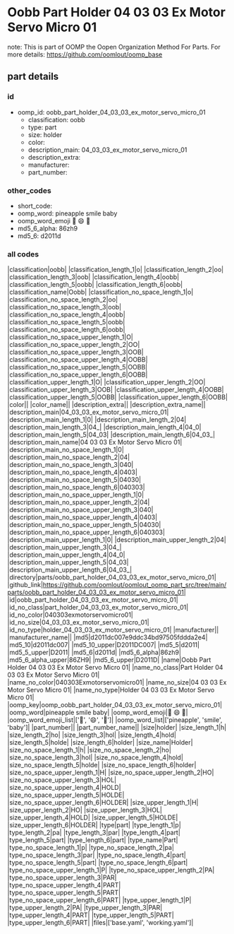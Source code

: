 # Oobb Part Holder 04 03 03 Ex Motor Servo Micro 01  

note: This is part of OOMP the Oopen Organization Method For Parts. For more details: https://github.com/oomlout/oomp_base

##  part details





### id
* oomp_id: oobb_part_holder_04_03_03_ex_motor_servo_micro_01
  * classification: oobb
  * type: part
  * size: holder
  * color: 
  * description_main: 04_03_03_ex_motor_servo_micro_01
  * description_extra: 
  * manufacturer: 
  * part_number: 

### other_codes
* short_code: 
* oomp_word: pineapple smile baby
* oomp_word_emoji :pineapple: :smile: :baby:
* md5_6_alpha: 86zh9
* md5_6: d2011d

### all codes 
|classification|oobb|
|classification_length_1|o|
|classification_length_2|oo|
|classification_length_3|oob|
|classification_length_4|oobb|
|classification_length_5|oobb|
|classification_length_6|oobb|
|classification_name|Oobb|
|classification_no_space_length_1|o|
|classification_no_space_length_2|oo|
|classification_no_space_length_3|oob|
|classification_no_space_length_4|oobb|
|classification_no_space_length_5|oobb|
|classification_no_space_length_6|oobb|
|classification_no_space_upper_length_1|O|
|classification_no_space_upper_length_2|OO|
|classification_no_space_upper_length_3|OOB|
|classification_no_space_upper_length_4|OOBB|
|classification_no_space_upper_length_5|OOBB|
|classification_no_space_upper_length_6|OOBB|
|classification_upper_length_1|O|
|classification_upper_length_2|OO|
|classification_upper_length_3|OOB|
|classification_upper_length_4|OOBB|
|classification_upper_length_5|OOBB|
|classification_upper_length_6|OOBB|
|color||
|color_name||
|description_extra||
|description_extra_name||
|description_main|04_03_03_ex_motor_servo_micro_01|
|description_main_length_1|0|
|description_main_length_2|04|
|description_main_length_3|04_|
|description_main_length_4|04_0|
|description_main_length_5|04_03|
|description_main_length_6|04_03_|
|description_main_name|04 03 03 Ex Motor Servo Micro 01|
|description_main_no_space_length_1|0|
|description_main_no_space_length_2|04|
|description_main_no_space_length_3|040|
|description_main_no_space_length_4|0403|
|description_main_no_space_length_5|04030|
|description_main_no_space_length_6|040303|
|description_main_no_space_upper_length_1|0|
|description_main_no_space_upper_length_2|04|
|description_main_no_space_upper_length_3|040|
|description_main_no_space_upper_length_4|0403|
|description_main_no_space_upper_length_5|04030|
|description_main_no_space_upper_length_6|040303|
|description_main_upper_length_1|0|
|description_main_upper_length_2|04|
|description_main_upper_length_3|04_|
|description_main_upper_length_4|04_0|
|description_main_upper_length_5|04_03|
|description_main_upper_length_6|04_03_|
|directory|parts/oobb_part_holder_04_03_03_ex_motor_servo_micro_01|
|github_link|https://github.com/oomlout/oomlout_oomp_part_src/tree/main/parts/oobb_part_holder_04_03_03_ex_motor_servo_micro_01|
|id|oobb_part_holder_04_03_03_ex_motor_servo_micro_01|
|id_no_class|part_holder_04_03_03_ex_motor_servo_micro_01|
|id_no_color|040303exmotorservomicro01|
|id_no_size|04_03_03_ex_motor_servo_micro_01|
|id_no_type|holder_04_03_03_ex_motor_servo_micro_01|
|manufacturer||
|manufacturer_name||
|md5|d2011dc007e9ddc34bd97505fddda2e4|
|md5_10|d2011dc007|
|md5_10_upper|D2011DC007|
|md5_5|d2011|
|md5_5_upper|D2011|
|md5_6|d2011d|
|md5_6_alpha|86zh9|
|md5_6_alpha_upper|86ZH9|
|md5_6_upper|D2011D|
|name|Oobb Part Holder 04 03 03 Ex Motor Servo Micro 01|
|name_no_class|Part Holder 04 03 03 Ex Motor Servo Micro 01|
|name_no_color|040303Exmotorservomicro01|
|name_no_size|04 03 03 Ex Motor Servo Micro 01|
|name_no_type|Holder 04 03 03 Ex Motor Servo Micro 01|
|oomp_key|oomp_oobb_part_holder_04_03_03_ex_motor_servo_micro_01|
|oomp_word|pineapple smile baby|
|oomp_word_emoji|:pineapple: :smile: :baby:|
|oomp_word_emoji_list|[':pineapple:', ':smile:', ':baby:']|
|oomp_word_list|['pineapple', 'smile', 'baby']|
|part_number||
|part_number_name||
|size|holder|
|size_length_1|h|
|size_length_2|ho|
|size_length_3|hol|
|size_length_4|hold|
|size_length_5|holde|
|size_length_6|holder|
|size_name|Holder|
|size_no_space_length_1|h|
|size_no_space_length_2|ho|
|size_no_space_length_3|hol|
|size_no_space_length_4|hold|
|size_no_space_length_5|holde|
|size_no_space_length_6|holder|
|size_no_space_upper_length_1|H|
|size_no_space_upper_length_2|HO|
|size_no_space_upper_length_3|HOL|
|size_no_space_upper_length_4|HOLD|
|size_no_space_upper_length_5|HOLDE|
|size_no_space_upper_length_6|HOLDER|
|size_upper_length_1|H|
|size_upper_length_2|HO|
|size_upper_length_3|HOL|
|size_upper_length_4|HOLD|
|size_upper_length_5|HOLDE|
|size_upper_length_6|HOLDER|
|type|part|
|type_length_1|p|
|type_length_2|pa|
|type_length_3|par|
|type_length_4|part|
|type_length_5|part|
|type_length_6|part|
|type_name|Part|
|type_no_space_length_1|p|
|type_no_space_length_2|pa|
|type_no_space_length_3|par|
|type_no_space_length_4|part|
|type_no_space_length_5|part|
|type_no_space_length_6|part|
|type_no_space_upper_length_1|P|
|type_no_space_upper_length_2|PA|
|type_no_space_upper_length_3|PAR|
|type_no_space_upper_length_4|PART|
|type_no_space_upper_length_5|PART|
|type_no_space_upper_length_6|PART|
|type_upper_length_1|P|
|type_upper_length_2|PA|
|type_upper_length_3|PAR|
|type_upper_length_4|PART|
|type_upper_length_5|PART|
|type_upper_length_6|PART|
|files|['base.yaml', 'working.yaml']|
